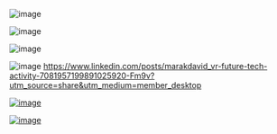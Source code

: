 ![image](https://github.com/EloiStree/2024_07_03_HelloMonsXR/assets/20149493/c7ee0740-9041-4b3f-ab32-cf3f58c244f8)

![image](https://github.com/EloiStree/2024_07_03_HelloMonsXR/assets/20149493/d95fb58b-1dec-4217-8c0e-db8d0dcf540c)

![image](https://github.com/EloiStree/2024_07_03_HelloMonsXR/assets/20149493/4c301a87-a86c-490b-a543-8ef5d6de9833)


![image](https://github.com/EloiStree/2024_07_03_HelloMonsXR/assets/20149493/7b18af45-6d70-4f8a-9327-465db31f01a3)
https://www.linkedin.com/posts/marakdavid_vr-future-tech-activity-7081957199891025920-Fm9v?utm_source=share&utm_medium=member_desktop





[![image](https://github.com/EloiStree/2024_07_03_HelloMonsXR/assets/20149493/c1408d79-0b31-4616-8381-96300428685f)
](https://cdn.discordapp.com/attachments/883045919967305759/886008029286367312/Animation8.gif?ex=66852107&is=6683cf87&hm=fbda63018a56c8d83adb288b3b073652e6b899756cf2e5597b0b3eb3ee717632&)

[![image](https://github.com/EloiStree/2024_07_03_HelloMonsXR/assets/20149493/135df99e-6af0-4d19-8389-5a1b13b883a9)
](https://cdn.discordapp.com/attachments/883045919967305759/884315946297229323/Animation5.gif?ex=668590a7&is=66843f27&hm=149dd85dc287c1f65b2790a24adca624454da73b7a1c927d6b16c8d907203f50&)




